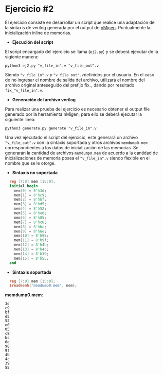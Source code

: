 # Ejercicio #2

El ejercicio consiste en desarrollar un script que realice una adaptación de la sintaxis de verilog generada
por el output de [nMigen](https://nmigen.info/nmigen/latest/). Puntualmente la inicialización inline de memorias. 




* **Ejecución del script**

El script encargado del ejercicio se llama (`ej2.py`) y se deberá ejecutar de la sigiente manera: 

```
python3 ej2.py "v_file_in".v "v_file_out".v 
```

Siendo `"v_file_in".v` y `"v_file_out".v`definidos por el usuario. En el caso de no ingresar el nombre de salida del 
archivo, utilizará el nombre del archivo original anteseguido del prefijo fix_, dando por resultado `fix_"v_file_in".v`.



* **Generación del archivo verilog**


Para realizar una prueba del ejercicio es necesario obtener el output file generado por la herramienta nMigen, para 
ello se deberá ejecutar la siguiente linea:

```
python3 generate.py generate "v_file_in".v
```

Una vez ejecutado el script del ejercicio, este generará un archivo `"v_file_out".v` con la sintaxis soportada y otros archivos `memdump0.mem` correspondientes a los datos de inicialización de las memorias. Se generarán la cantidad de archivos `memdump0.mem`
de acuerdo a la cantidad de inicializaciones de memoria posea el `"v_file_in".v` siendo flexible en el nombre que se le otorge. 



* **Sintaxis no soportada**
```verilog
  reg [7:0] mem [15:0];
  initial begin
    mem[0] = 8'h3d;
    mem[1] = 8'hc9;
    mem[2] = 8'hbf;
    mem[3] = 8'hd5;
    mem[4] = 8'h52;
    mem[5] = 8'he0;
    mem[6] = 8'h05;
    mem[7] = 8'hc8;
    mem[8] = 8'hbc;
    mem[9] = 8'h6e;
    mem[10] = 8'h98;
    mem[11] = 8'h9f;
    mem[12] = 8'h4b;
    mem[13] = 8'h4c;
    mem[14] = 8'h39;
    mem[15] = 8'h55;
  end
```



* **Sintaxis soportada**
```verilog
  reg [7:0] mem [15:0];
  $readmemh("memdump0.mem", mem);
```
**memdump0.mem**:
```
3d
c9
bf
d5
52
e0
05
c8
bc
6e
98
9f
4b
4c
39
55
```




